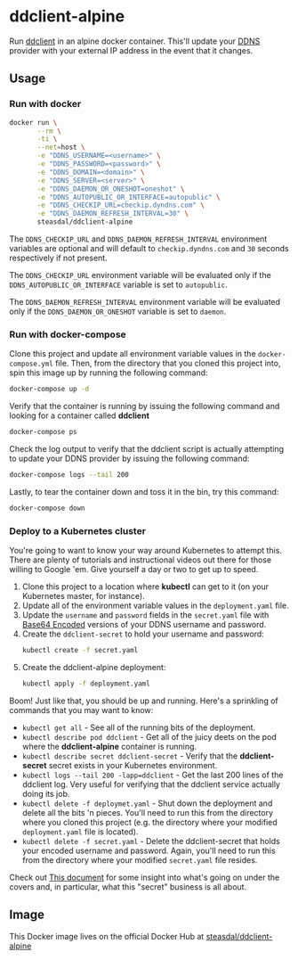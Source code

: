 # ddclient-alpine
Run [ddclient](https://sourceforge.net/p/ddclient/wiki/Home/) in an alpine docker container.
This'll update your [DDNS](https://en.wikipedia.org/wiki/Dynamic_DNS) provider with your
external IP address in the event that it changes.

## Usage

### Run with docker

```bash
docker run \
       --rm \
       -ti \
       --net=host \
       -e "DDNS_USERNAME=<username>" \
       -e "DDNS_PASSWORD=<password>" \
       -e "DDNS_DOMAIN=<domain>" \
       -e "DDNS_SERVER=<server>" \
       -e "DDNS_DAEMON_OR_ONESHOT=oneshot" \
       -e "DDNS_AUTOPUBLIC_OR_INTERFACE=autopublic" \
       -e "DDNS_CHECKIP_URL=checkip.dyndns.com" \
       -e "DDNS_DAEMON_REFRESH_INTERVAL=30" \
       steasdal/ddclient-alpine
```

The `DDNS_CHECKIP_URL` and `DDNS_DAEMON_REFRESH_INTERVAL` environment variables are optional and will 
default to `checkip.dyndns.com` and `30` seconds respectively if not present.

The `DDNS_CHECKIP_URL` environment variable will be evaluated only if the
`DDNS_AUTOPUBLIC_OR_INTERFACE` variable is set to `autopublic`.

The `DDNS_DAEMON_REFRESH_INTERVAL` environment variable will be evaluated only if the
`DDNS_DAEMON_OR_ONESHOT` variable is set to `daemon`.

### Run with docker-compose

Clone this project and update all environment variable values in the `docker-compose.yml` file.
Then, from the directory that you cloned this project into, spin this image up by running the
following command:

```bash
docker-compose up -d
```

Verify that the container is running by issuing the following command and looking for a container called **ddclient**

```bash
docker-compose ps
```

Check the log output to verify that the ddclient script is actually attempting to update 
your DDNS provider by issuing the following command:

```bash
docker-compose logs --tail 200
```

Lastly, to tear the container down and toss it in the bin, try this command:

```bash
docker-compose down
```

### Deploy to a Kubernetes cluster

You're going to want to know your way around Kubernetes to attempt this.  There are plenty of tutorials and 
instructional videos out there for those willing to Google 'em.  Give yourself a day or two to get up to speed.

1. Clone this project to a location where **kubectl** can get to it (on your Kubernetes master, for instance).
2. Update all of the environment variable values in the `deployment.yaml` file.
3. Update the `username` and `password` fields in the `secret.yaml` file with [Base64 Encoded](https://www.base64encode.org/)
   versions of your DDNS username and password.
4. Create the `ddclient-secret` to hold your username and password:
    ```bash
    kubectl create -f secret.yaml
    ```
5. Create the ddclient-alpine deployment:
    ```bash
    kubectl apply -f deployment.yaml
    ```

Boom!  Just like that, you should be up and running.  Here's a sprinkling of commands that you may want to know:

* `kubectl get all` - See all of the running bits of the deployment.
* `kubectl describe pod ddclient` - Get all of the juicy deets on the pod where the **ddclient-alpine** container is running.
* `kubectl describe secret ddclient-secret` - Verify that the **ddclient-secret** secret exists in your Kubernetes environment.
* `kubectl logs --tail 200 -lapp=ddclient` - Get the last 200 lines of the ddclient log.  Very useful for verifying that the
   ddclient service actually doing its job.
* `kubectl delete -f deploymet.yaml` - Shut down the deployment and delete all the bits 'n pieces.  You'll need to run this from
   the directory where you cloned this project (e.g. the directory where your modified `deployment.yaml` file is located).
* `kubectl delete -f secret.yaml` - Delete the ddclient-secret that holds your encoded username and password.  Again, you'll
   need to run this from the directory where your modified `secret.yaml` file resides.

Check out [This document](https://kubernetes.io/docs/tasks/inject-data-application/distribute-credentials-secure/) for some
insight into what's going on under the covers and, in particular, what this "secret" business is all about.

## Image
This Docker image lives on the official Docker Hub at [steasdal/ddclient-alpine](https://hub.docker.com/r/steasdal/ddclient-alpine/)